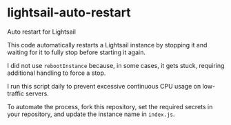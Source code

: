 # lightsail-auto-restart  
Auto restart for Lightsail  

This code automatically restarts a Lightsail instance by stopping it and waiting for it to fully stop before starting it again.  

I did not use `rebootInstance` because, in some cases, it gets stuck, requiring additional handling to force a stop.  

I run this script daily to prevent excessive continuous CPU usage on low-traffic servers.  

To automate the process, fork this repository, set the required secrets in your repository, and update the instance name in `index.js`.  
